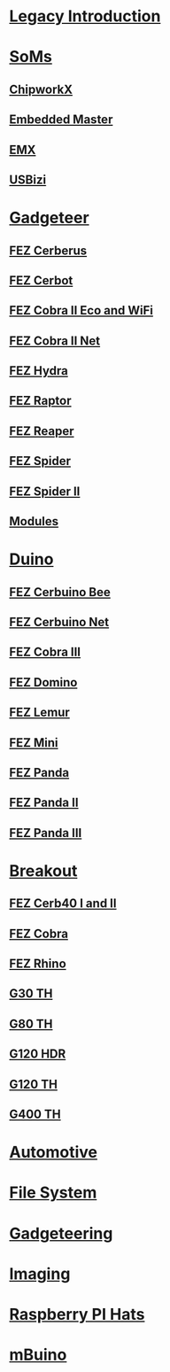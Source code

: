 # [Legacy Introduction](intro.md)
# [SoMs](som.md)
## [ChipworkX](../hardware/ucm/chipworkx.md)
## [Embedded Master](../hardware/scm/embedded-master.md)
## [EMX](../hardware/scm/emx.md)
## [USBizi](../hardware/scm/usbizi.md)

# [Gadgeteer](../hardware/gadgeteer/intro.md)
## [FEZ Cerberus](../hardware/gadgeteer/fez-cerberus.md)
## [FEZ Cerbot](../hardware/gadgeteer/fez-cerbot.md)
## [FEZ Cobra II Eco and WiFi](../hardware/gadgeteer/fez-cobra-ii.md)
## [FEZ Cobra II Net](../hardware/gadgeteer/fez-cobra-ii-net.md)
## [FEZ Hydra](../hardware/gadgeteer/fez-hydra.md)
## [FEZ Raptor](../hardware/gadgeteer/fez-raptor.md)
## [FEZ Reaper](../hardware/gadgeteer/fez-reaper.md)
## [FEZ Spider](../hardware/gadgeteer/fez-spider.md)
## [FEZ Spider II](../hardware/gadgeteer/fez-spider-ii.md)
## [Modules](../hardware/gadgeteer/modules.md)

# [Duino](../hardware/duino/intro.md)
## [FEZ Cerbuino Bee](../hardware/duino/fez-cerbuino-bee.md)
## [FEZ Cerbuino Net](../hardware/duino/fez-cerbuino-net.md)
## [FEZ Cobra III](../hardware/duino/fez-cobra-iii.md)
## [FEZ Domino](../hardware/duino/fez-domino.md)
## [FEZ Lemur](../hardware/duino/fez-lemur.md)
## [FEZ Mini](../hardware/duino/fez-mini.md)
## [FEZ Panda](../hardware/duino/fez-panda.md)
## [FEZ Panda II](../hardware/duino/fez-panda-ii.md)
## [FEZ Panda III](../hardware/duino/fez-panda-iii.md)

# [Breakout](../hardware/breakout/intro.md)
## [FEZ Cerb40 I and II](../hardware/breakout/fez-cerb40.md)
## [FEZ Cobra](../hardware/breakout/fez-cobra.md)
## [FEZ Rhino](../hardware/breakout/fez-rhino.md)
## [G30 TH](../hardware/breakout/g30-th.md)
## [G80 TH](../hardware/breakout/g80-th.md)
## [G120 HDR](../hardware/breakout/g120-hdr.md)
## [G120 TH](../hardware/breakout/g120-th.md)
## [G400 TH](../hardware/breakout/g400-th.md)

# [Automotive](../hardware/automotive.md)
# [File System](../hardware/filesystem.md)
# [Gadgeteering](../hardware/gadgeteering.md)
# [Imaging](../hardware/imaging.md)
# [Raspberry PI Hats](../hardware/raspberrypi-hats.md)
# [mBuino](../hardware/mbuino.md)
